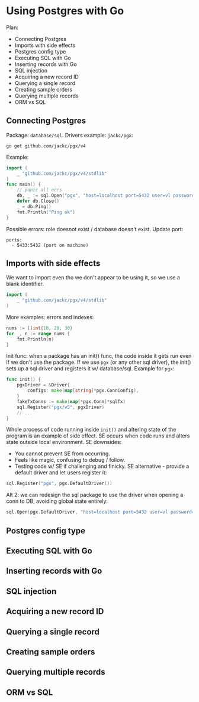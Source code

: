 # Using Postgres with Go 

Plan: 
* Connecting Postgres
* Imports with side effects
* Postgres config type
* Executing SQL with Go
* Inserting records with Go
* SQL injection 
* Acquiring a new record ID
* Querying a single record
* Creating sample orders 
* Querying multiple records 
* ORM vs SQL

## Connecting Postgres

Package: `database/sql`. 
Drivers example: `jackc/pgx`:
```
go get github.com/jackc/pgx/v4
```
Example: 
```go 
import (
	_ "github.com/jackc/pgx/v4/stdlib"
)
func main() {
    // panic all errs
	db, _ := sql.Open("pgx", "host=localhost port=5432 user=vl password=123admin sslmode=disabled")
	defer db.Close()
    _ = db.Ping()
	fmt.Println("Ping ok")
}
```
Possible errors: role doesnot exist / database doesn't exist. 
Update port:
```
ports:
  - 5433:5432 (port on machine)
```   

## Imports with side effects 

We want to import even tho we don't appear to be using it, so we use a blank identifier. 
```go
import (
	_ "github.com/jackc/pgx/v4/stdlib"
)
```
More examples: errors and indexes:
```go
nums := []int{10, 20, 30}
for _, n := range nums {
    fmt.Println(n)
}
```
Init func: when a package has an init() func, the code inside it gets run even if we don't use the package. If we use `pgx` (or any other sql driver), the init() sets up a sql driver and registers it w/ database/sql. Example for `pgx`:
```go
func init() {
	pgxDriver = &Driver{
		configs: make(map[string]*pgx.ConnConfig),
	}
	fakeTxConns := make(map[*pgx.Conn]*sqlTx)
	sql.Register("pgx/v5", pgxDriver)
	// ...
}
```
Whole process of code running inside `init()` and altering state of the program is an example of side effect. SE occurs when code runs and alters state outside local environment. 
SE downsides: 
* You cannot prevent SE from occurring. 
* Feels like magic, confusing to debug / follow. 
* Testing code w/ SE if challenging and finicky. 
SE alternative - provide a default driver and let users register it: 
```go
sql.Register("pgx", pgx.DefaultDriver())
```
Alt 2: we can redesign the sql package to use the driver when opening a conn to DB, avoiding global state entirely:
```go
sql.Open(pgx.DefaultDriver, "host=localhost port=5432 user=vl password=123admin sslmode=disabled")
```

## Postgres config type
## Executing SQL with Go
## Inserting records with Go
## SQL injection 
## Acquiring a new record ID
## Querying a single record
## Creating sample orders 
## Querying multiple records 
## ORM vs SQL


